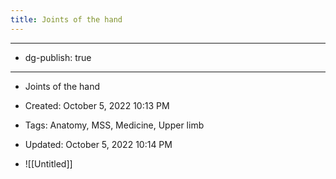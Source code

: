 ```yaml
---
title: Joints of the hand
---
```


- --

- dg-publish: true

- --

- Joints of the hand

- Created: October 5, 2022 10:13 PM

- Tags: Anatomy, MSS, Medicine, Upper limb

- Updated: October 5, 2022 10:14 PM

- ![[Untitled]]

